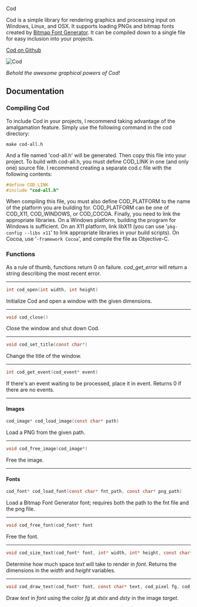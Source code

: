 Cod

Cod is a simple library for rendering graphics and processing input on
Windows, Linux, and OSX. It supports loading PNGs and bitmap fonts created
by [Bitmap Font Generator](http://www.angelcode.com/products/bmfont/). It can be
compiled down to a single file for easy inclusion into your projects.

[Cod on Github](http://github.com/ioddly/cod)

![Cod]($url/static/cod/screenshot.png)

_Behold the awesome graphical powers of Cod!_

## Documentation

### Compiling Cod

To include Cod in your projects, I recommend taking advantage of the
amalgamation feature. Simply use the following command in the cod
directory:

```shell
make cod-all.h
```

And a file named 'cod-all.h' will be generated. Then copy this file
into your project. To build with cod-all.h, you must define COD_LINK
in one (and only one) source file. I recommend creating a separate
cod.c file with the following contents:

```c
#define COD_LINK
#include "cod-all.h"
```

When compiling this file, you must also define COD_PLATFORM to the
name of the platform you are building for. COD_PLATFORM can be one of
COD_X11, COD_WINDOWS, or COD_COCOA. Finally, you need to link the
appropriate libraries. On a Windows platform, building the program for
Windows is sufficient. On an X11 platform, link libX11 (you can use
'`pkg-config --libs x11`' to link appropriate libraries in your build
scripts). On Cocoa, use '`-framework Cocoa`', and compile the file as
Objective-C.

### Functions

As a rule of thumb, functions return 0 on failure. *cod_get_error*
will return a string describing the most recent error. 

---

```c
int cod_open(int width, int height)
```

Initialize Cod and open a window with the given dimensions.

---

```c
void cod_close()
```

Close the window and shut down Cod.

---

```c
void cod_set_title(const char*)
```

Change the title of the window.

---

```c
int cod_get_event(cod_event* event)
```

If there's an event waiting to be processed, place it in
event. Returns 0 if there are no events.

---

#### Images

```c
cod_image* cod_load_image(const char* path)
```

Load a PNG from the given path.

---

```c
void cod_free_image(cod_image*)
```

Free the image.

---

#### Fonts

```c
cod_font* cod_load_font(const char* fnt_path, const char* png_path)
```

Load a Bitmap Font Generator font; requires both the path to the fnt
file and the png file.

---

```c
void cod_free_font(cod_font* font
```

Free the font.

---

```c
void cod_size_text(cod_font* font, int* width, int* height, const char* text)
```

Determine how much space *text* will take to render in *font*. Returns
the dimensions in the *width* and *height* variables.

---

```c
void cod_draw_text(cod_font* font, const char* text, cod_pixel fg, cod_image* target, int dstx, int dsty)
```    

Draw *text* in *font* using the color *fg* at *dstx* and *dsty* in the image *target*.
